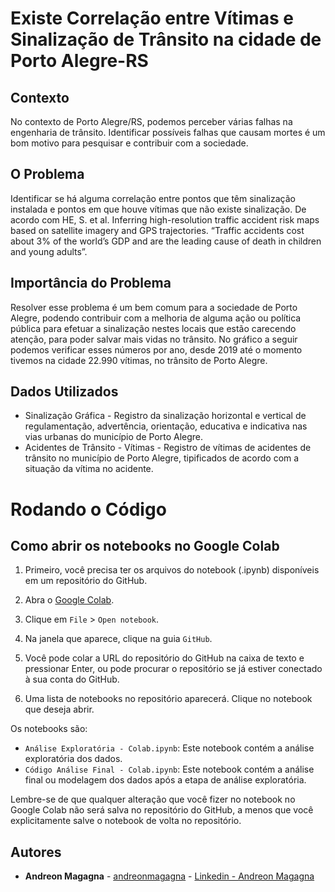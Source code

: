# Existe Correlação entre Vítimas e Sinalização de Trânsito na cidade de Porto Alegre-RS

## Contexto

No contexto de Porto Alegre/RS, podemos perceber várias falhas na engenharia de trânsito. Identificar possíveis falhas que causam mortes é um bom motivo para pesquisar e contribuir com a sociedade.

## O Problema

Identificar se há alguma correlação entre pontos que têm sinalização instalada e pontos em que houve vítimas que não existe sinalização. De acordo com HE, S. et al. Inferring high-resolution traffic accident risk maps based on satellite imagery and GPS trajectories. “Traffic accidents cost about 3% of the world’s GDP and are the leading cause of death in children and young adults”.

## Importância do Problema

Resolver esse problema é um bem comum para a sociedade de Porto Alegre, podendo contribuir com a melhoria de alguma ação ou política pública para efetuar a sinalização nestes locais que estão carecendo atenção, para poder salvar mais vidas no trânsito. No gráfico a seguir podemos verificar esses números por ano, desde 2019 até o momento tivemos na cidade 22.990 vítimas, no trânsito de Porto Alegre.

## Dados Utilizados

* Sinalização Gráfica - Registro da sinalização horizontal e vertical de regulamentação, advertência, orientação, educativa e indicativa nas vias urbanas do município de Porto Alegre.
* Acidentes de Trânsito - Vítimas - Registro de vítimas de acidentes de trânsito no município de Porto Alegre, tipificados de acordo com a situação da vítima no acidente.

# Rodando o Código
## Como abrir os notebooks no Google Colab

1. Primeiro, você precisa ter os arquivos do notebook (.ipynb) disponíveis em um repositório do GitHub.

2. Abra o [Google Colab](https://colab.research.google.com/).

3. Clique em `File` > `Open notebook`.

4. Na janela que aparece, clique na guia `GitHub`.

5. Você pode colar a URL do repositório do GitHub na caixa de texto e pressionar Enter, ou pode procurar o repositório se já estiver conectado à sua conta do GitHub.

6. Uma lista de notebooks no repositório aparecerá. Clique no notebook que deseja abrir.

Os notebooks são:

- `Análise Exploratória - Colab.ipynb`: Este notebook contém a análise exploratória dos dados.
- `Código Análise Final - Colab.ipynb`: Este notebook contém a análise final ou modelagem dos dados após a etapa de análise exploratória.

Lembre-se de que qualquer alteração que você fizer no notebook no Google Colab não será salva no repositório do GitHub, a menos que você explicitamente salve o notebook de volta no repositório.

## Autores

* **Andreon Magagna** - [andreonmagagna](https://github.com/magagnaandreon) - [Linkedin - Andreon Magagna](https://www.linkedin.com/in/andreonmagagna/)
